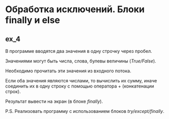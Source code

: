 # Обработка исключений. Блоки finally и else

## ex_4

В программе вводятся два значения в одну строчку через пробел.

Значениями могут быть числа, слова, булевы величины (_True/False_).

Необходимо прочитать эти значения из входного потока.

Если оба значения являются числами, то вычислить их сумму, иначе соединить их в одну строку с помощью оператора + (конкатенации строк).

Результат вывести на экран (в блоке _finally_).

P.S. Реализовать программу с использованием блоков _try/except/finally_.
